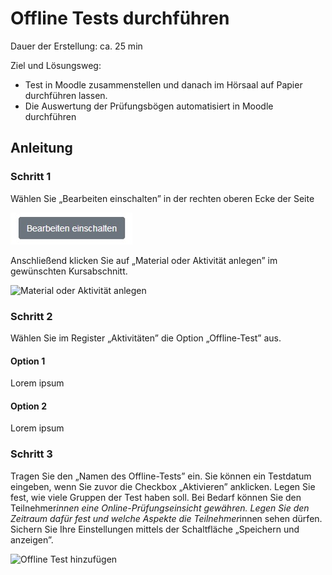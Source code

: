 # Offline Tests durchführen

Dauer der Erstellung: ca. 25 min

Ziel und Lösungsweg:

- Test in Moodle zusammenstellen und danach im Hörsaal auf Papier durchführen lassen.
- Die Auswertung der Prüfungsbögen automatisiert in Moodle durchführen

## Anleitung

### Schritt 1

Wählen Sie „Bearbeiten einschalten” in der rechten oberen Ecke der Seite

![Bearbeiten](img/bearbeiten_einschalten.jpg)

Anschließend klicken Sie auf „Material oder Aktivität anlegen” im gewünschten Kursabschnitt.

![Material oder Aktivität anlegen](img/Material-oder-Aktivität-anlegen.jpg)

### Schritt 2

Wählen Sie im Register „Aktivitäten” die Option „Offline-Test” aus.

#### Option 1

Lorem ipsum

#### Option 2

Lorem ipsum

### Schritt 3

Tragen Sie den „Namen des Offline-Tests” ein. Sie können ein Testdatum eingeben, wenn Sie zuvor die Checkbox „Aktivieren” anklicken. Legen Sie fest, wie viele Gruppen der Test haben soll. Bei Bedarf können Sie den Teilnehmer*innen eine Online-Prüfungseinsicht gewähren. Legen Sie den Zeitraum dafür fest und welche Aspekte die Teilnehmer*innen sehen dürfen. Sichern Sie Ihre Einstellungen mittels der Schaltfläche „Speichern und anzeigen”.

![Offline Test hinzufügen](img/Offline-Test-hinzufügen.png)
